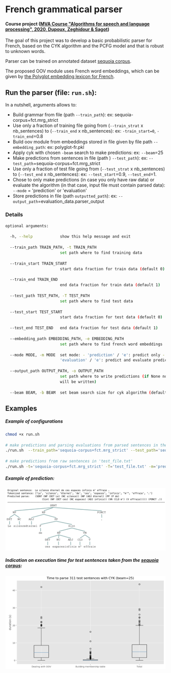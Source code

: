 

# French grammatical parser

#### Course project ([MVA Course "Algorithms for speech and language processing", 2020, Dupoux, Zeghidour & Sagot](https://github.com/edupoux/MVA_2020_SL)) 

The goal of this project was to develop a basic probabilistic parser for French, based on the CYK algorithm and the PCFG model and that is robust to unknown words.

Parser can be trained on annotated dataset [sequoia corpus](https://github.com/edupoux/MVA_2020_SL/blob/master/TD_%232/sequoia-corpus%2Bfct.mrg_strict).

 The proposed OOV module uses French word embeddings, which can be given by [the Polyglot embedding lexicon for French](https://sites.google.com/site/rmyeid/projects/polyglot).

## Run the parser (file: ```run.sh```):

In a nutshell, arguments allows to:

- Build grammar from file (path ```--train_path```): ex: sequoia-corpus+fct.mrg_strict
- Use only a fraction of training file going from (```--train_strat``` x nb_sentences) to  (```--train_end``` x nb_sentences): ex: ```-train_start=0```, ```-train_end```=0.8
- Build oov module from embeddings stored in file given by file path ```--embedding_path```: ex: polyglot-fr.pkl
- Apply  cyk with chosen ```-beam``` search to make predictions: ex: ```--beam```=25
- Make predictions from sentences in file (path ) ```--test_path```): ex:   ```--test_path```=sequoia-corpus+fct.mrg_strict
- Use only a fraction of test file going from (```--test_strat``` x nb_sentences) to  (```--test_end``` x nb_sentences): ex: ```--test_start```=0.9, ```--test_end```=1.
- Chose to only make predictions (in case you only have raw data) or evaluate the algorithm (in that case, input file must contain parsed data): ```--mode``` = 'prediction' or 'evaluation'
- Store predictions in file (path ```outputted_path```): ex: ```--output_path```=evaluation_data.parser_output

###  Details

```bash
optional arguments:

  -h, --help            show this help message and exit
  
  --train_path TRAIN_PATH, -t TRAIN_PATH
                        set path where to find training data
                        
  --train_start TRAIN_START
                        start data fraction for train data (default 0)
                        
  --train_end TRAIN_END
                        end data fraction for train data (default 1)
                        
  --test_path TEST_PATH, -T TEST_PATH
                        set path where to find test data
                        
  --test_start TEST_START
                        start data fraction for test data (default 0)
                        
  --test_end TEST_END   end data fraction for test data (default 1)
  
  --embedding_path EMBEDDING_PATH, -e EMBEDDING_PATH
                        set path where to find french word embeddings
                        
  --mode MODE, -m MODE  set mode: - 'prediction' / 'e': predict only -
                        'evaluation' / 'e': predict and evaluate predictions
                        
  --output_path OUTPUT_PATH, -o OUTPUT_PATH
                        set path where to write predictions (if None nothing
                        will be written)
                        
  --beam BEAM, -b BEAM  set beam search size for cyk algorithm (default 10)
```

## Examples

##### Example of configurations

```bash
chmod +x run.sh

# make predictions and parsing evaluations from parsed sentences in the last 10% of 'sequoia-corpus+fct.mrg_strict'
./run.sh  --train_path='sequoia-corpus+fct.mrg_strict' --test_path='sequoia-corpus+fct.mrg_strict' --mode='evaluation' --train_end=0.8 --test_start=0.9 --test_end=1 --beam=25 -e='polyglot-fr.pkl' --output_path='evaluation_data.parser_output'

# make predictions from raw sentences in 'test_file.txt'
./run.sh -t='sequoia-corpus+fct.mrg_strict' -T='test_file.txt' -m='prediction' --train_end=0.8 --test_start=0 -b=100 -e='polyglot-fr.pkl' -o='test_output.txt'
```



##### Example of prediction:

![](./image/les_espaces_infinis.png)



##### Indication on execution time for test sentences taken from the [sequoia corpus](https://github.com/edupoux/MVA_2020_SL/blob/master/TD_%232/sequoia-corpus%2Bfct.mrg_strict):

<img src="./image/execution_times.png" style="zoom:50%;" />